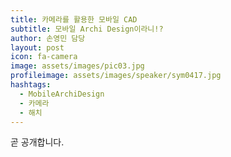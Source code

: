 ```yaml
---
title: 카메라를 활용한 모바일 CAD
subtitle: 모바일 Archi Design이라니!?
author: 손영민 담당
layout: post
icon: fa-camera
image: assets/images/pic03.jpg
profileimage: assets/images/speaker/sym0417.jpg
hashtags: 
  - MobileArchiDesign
  - 카메라
  - 해치
---
```

곧 공개합니다.